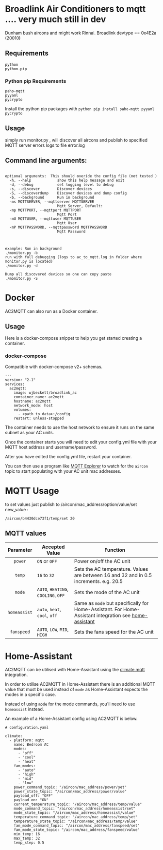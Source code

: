 # Broadlink Air Conditioners to mqtt .... very much still in dev
Dunham bush aircons and might work Rinnai.  Broadlink devtype == 0x4E2a (20010)

## Requirements
```
python
python-pip
```
### Python pip Requirements
```
paho-mqtt
pyyaml
pycrypto
```
Install the python pip packages with `python pip install paho-mqtt pyyaml pycrypto`
## Usage
simply run monitor.py , will discover all aircons and publish to specified MQTT server
errors logs to file error.log

## Command line arguments: 

```

optional arguments:  This should overide the config file (not tested )
  -h, --help            show this help message and exit
  -d, --debug           set logging level to debug
  -s, --discover        Discover devices
  -S, --discoverdump    Discover devices and dump config
  -b, --background      Run in background
  -ms MQTTSERVER, --mqttserver MQTTSERVER
                        Mqtt Server, Default:
  -mp MQTTPORT, --mqttport MQTTPORT
                        Mqtt Port
  -mU MQTTUSER, --mqttuser MQTTUSER
                        Mqtt User
  -mP MQTTPASSWORD, --mqttpassword MQTTPASSWORD
                        Mqtt Password
  


example: Run in background
./monitor.py -b
run with full debugging (logs to ac_to_mqtt.log in folder where monitor.py is located)
./monitor.py -d

Dump all discovered devices so one can copy paste
./monitor.py -S
```

# Docker
AC2MQTT can also run as a Docker container.
## Usage

Here is a docker-compose snippet to help you get started creating a container.

### docker-compose

Compatible with docker-compose v2+ schemas.

```
---
version: "2.1"
services:
  ac2mqtt:
    image: wjbeckett/broadlink_ac
    container_name: ac2mqtt
    hostname: ac2mqtt
    network_mode: host
    volumes:
      - <path to data>:/config
    restart: unless-stopped

```
The container needs to use the host network to ensure it runs on the same subnet as your AC units.


Once the container starts you will need to edit your config.yml file with your MQTT host address and username/password.

After you have edited the config.yml file, restart your container. 

You can then use a program like [MQTT Explorer](http://mqtt-explorer.com/) to watch for the `aircon` topic to start populating with your AC unit mac addresses.

# MQTT Usage

to set values just publish to /aircon/mac_address/option/value/set  new_value  :
```
/aircon/b4430dce73f1/temp/set 20
``` 

## MQTT values
| Parameter | Accepted Value | Function |
| :----: | --- | --- |
| `power` | `ON` or `OFF` | Power on/off the AC unit|
| `temp` | `16` to `32` | Sets the AC temperature. Values are between 16 and 32 and in 0.5 increments. e.g. 20.5 |
| `mode` | `AUTO`, `HEATING`, `COOLING`, `OFF` | Sets the mode of the AC unit |
| `homeassist` | `auto`, `heat`, `cool`, `off` | Same as `mode` but specifically for Home-Assistant. For Home-Assistant integration see [home-assistant](https://github.com/liaan/broadlink_ac_mqtt#home-assistant) |
| `fanspeed` | `AUTO`, `LOW`, `MID`, `HIGH` | Sets the fans speed for the AC unit |

# Home-Assistant
AC2MQTT can be utilised with Home-Assistant using the [climate.mqtt](https://www.home-assistant.io/integrations/climate.mqtt/) integration.

In order to utilise AC2MQTT in Home-Assistant there is an additional MQTT value that must be used instead of `mode` as Home-Assistant expects the modes in a specific case.

Instead of using `mode` for the mode commands, you'll need to use `homeassist` instead.

An example of a Home-Assistant config using AC2MQTT is below.

```
# configuration.yaml

climate:
  - platform: mqtt
    name: Bedroom AC
    modes:
      - "off"
      - "cool"
      - "heat"
    fan_modes:
      - "auto"
      - "high"
      - "mid"
      - "low"
    power_command_topic: "/aircon/mac_address/power/set"
    power_state_topic: "/aircon/mac_address/power/value"
    payload_off: "OFF"
    payload_on: "ON"
    current_temperature_topic: "/aircon/mac_address/temp/value"
    mode_command_topic: "/aircon/mac_address/homeassist/set"
    mode_state_topic: "/aircon/mac_address/homeassist/value"
    temperature_command_topic: "/aircon/mac_address/temp/set"
    temperature_state_topic: "/aircon/mac_address/temp/value"
    fan_mode_command_topic: "/aircon/mac_address/fanspeed/set"
    fan_mode_state_topic: "/aircon/mac_address/fanspeed/value"
    min_temp: 16
    max_temp: 32
    temp_step: 0.5
```
